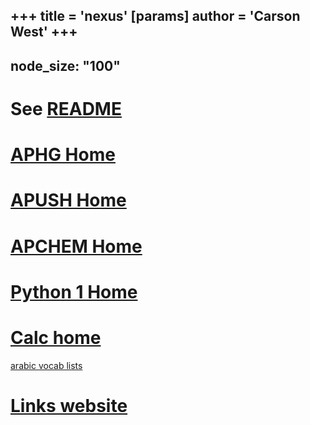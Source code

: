 +++
 title = 'nexus'
[params]
	author = 'Carson West'
+++
---
node_size: "100"
---


# See [README](./../readme/)

# [APHG Home](./../aphg-home/)
# [APUSH Home](./../apush-home/)
# [APCHEM Home](./../apchem-home/)
# [Python 1 Home](./../python-1-home/)

# [Calc home](./../calc-home/)

[arabic vocab lists](./../arabic-vocab-lists/)

# [Links website](https://thecarsonwest.github.io/links.html)